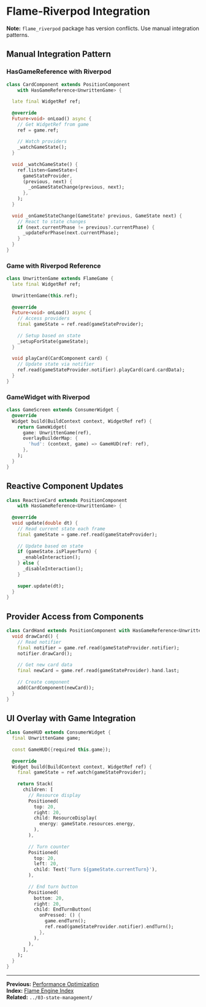 # Flame-Riverpod Integration

**Note:** `flame_riverpod` package has version conflicts. Use manual integration patterns.

## Manual Integration Pattern

### HasGameReference with Riverpod

```dart
class CardComponent extends PositionComponent 
    with HasGameReference<UnwrittenGame> {
  
  late final WidgetRef ref;
  
  @override
  Future<void> onLoad() async {
    // Get WidgetRef from game
    ref = game.ref;
    
    // Watch providers
    _watchGameState();
  }
  
  void _watchGameState() {
    ref.listen<GameState>(
      gameStateProvider,
      (previous, next) {
        _onGameStateChange(previous, next);
      },
    );
  }
  
  void _onGameStateChange(GameState? previous, GameState next) {
    // React to state changes
    if (next.currentPhase != previous?.currentPhase) {
      _updateForPhase(next.currentPhase);
    }
  }
}
```

### Game with Riverpod Reference

```dart
class UnwrittenGame extends FlameGame {
  late final WidgetRef ref;
  
  UnwrittenGame(this.ref);
  
  @override
  Future<void> onLoad() async {
    // Access providers
    final gameState = ref.read(gameStateProvider);
    
    // Setup based on state
    _setupForState(gameState);
  }
  
  void playCard(CardComponent card) {
    // Update state via notifier
    ref.read(gameStateProvider.notifier).playCard(card.cardData);
  }
}
```

### GameWidget with Riverpod

```dart
class GameScreen extends ConsumerWidget {
  @override
  Widget build(BuildContext context, WidgetRef ref) {
    return GameWidget(
      game: UnwrittenGame(ref),
      overlayBuilderMap: {
        'hud': (context, game) => GameHUD(ref: ref),
      },
    );
  }
}
```

## Reactive Component Updates

```dart
class ReactiveCard extends PositionComponent 
    with HasGameReference<UnwrittenGame> {
  
  @override
  void update(double dt) {
    // Read current state each frame
    final gameState = game.ref.read(gameStateProvider);
    
    // Update based on state
    if (gameState.isPlayerTurn) {
      _enableInteraction();
    } else {
      _disableInteraction();
    }
    
    super.update(dt);
  }
}
```

## Provider Access from Components

```dart
class CardHand extends PositionComponent with HasGameReference<UnwrittenGame> {
  void drawCard() {
    // Read notifier
    final notifier = game.ref.read(gameStateProvider.notifier);
    notifier.drawCard();
    
    // Get new card data
    final newCard = game.ref.read(gameStateProvider).hand.last;
    
    // Create component
    add(CardComponent(newCard));
  }
}
```

## UI Overlay with Game Integration

```dart
class GameHUD extends ConsumerWidget {
  final UnwrittenGame game;
  
  const GameHUD({required this.game});
  
  @override
  Widget build(BuildContext context, WidgetRef ref) {
    final gameState = ref.watch(gameStateProvider);
    
    return Stack(
      children: [
        // Resource display
        Positioned(
          top: 20,
          right: 20,
          child: ResourceDisplay(
            energy: gameState.resources.energy,
          ),
        ),
        
        // Turn counter
        Positioned(
          top: 20,
          left: 20,
          child: Text('Turn ${gameState.currentTurn}'),
        ),
        
        // End turn button
        Positioned(
          bottom: 20,
          right: 20,
          child: EndTurnButton(
            onPressed: () {
              game.endTurn();
              ref.read(gameStateProvider.notifier).endTurn();
            },
          ),
        ),
      ],
    );
  }
}
```

---

**Previous:** [Performance Optimization](./09-performance-optimization.md)  
**Index:** [Flame Engine Index](./00-INDEX.md)  
**Related:** `../03-state-management/`


